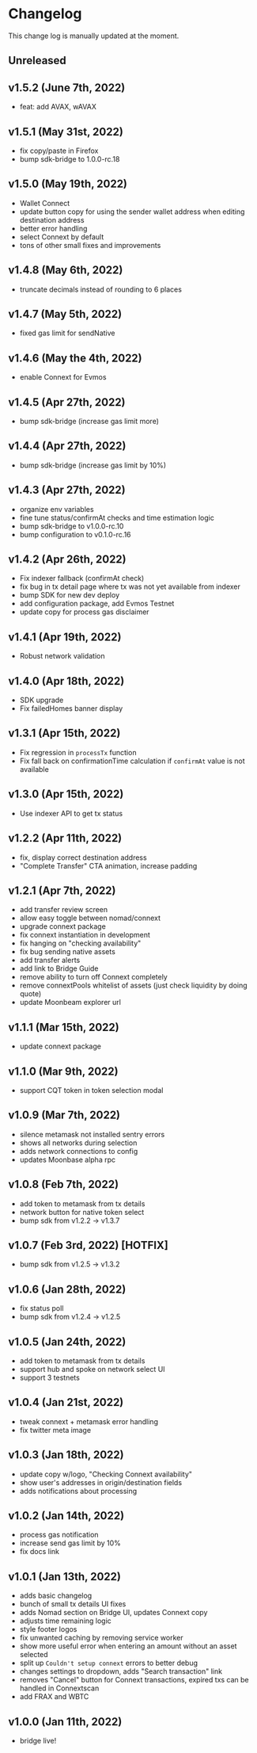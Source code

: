 # Changelog

This change log is manually updated at the moment.

## Unreleased

## v1.5.2 (June 7th, 2022)

- feat: add AVAX, wAVAX

## v1.5.1 (May 31st, 2022)

- fix copy/paste in Firefox
- bump sdk-bridge to 1.0.0-rc.18

## v1.5.0 (May 19th, 2022)

- Wallet Connect
- update button copy for using the sender wallet address when editing destination address
- better error handling
- select Connext by default
- tons of other small fixes and improvements

## v1.4.8 (May 6th, 2022)

- truncate decimals instead of rounding to 6 places

## v1.4.7 (May 5th, 2022)

- fixed gas limit for sendNative

## v1.4.6 (May the 4th, 2022)

- enable Connext for Evmos

## v1.4.5 (Apr 27th, 2022)

- bump sdk-bridge (increase gas limit more)

## v1.4.4 (Apr 27th, 2022)

- bump sdk-bridge (increase gas limit by 10%)

## v1.4.3 (Apr 27th, 2022)

- organize env variables
- fine tune status/confirmAt checks and time estimation logic
- bump sdk-bridge to v1.0.0-rc.10
- bump configuration to v0.1.0-rc.16

## v1.4.2 (Apr 26th, 2022)

- Fix indexer fallback (confirmAt check)
- fix bug in tx detail page where tx was not yet available from indexer
- bump SDK for new dev deploy
- add configuration package, add Evmos Testnet
- update copy for process gas disclaimer

## v1.4.1 (Apr 19th, 2022)

- Robust network validation

## v1.4.0 (Apr 18th, 2022)

- SDK upgrade
- Fix failedHomes banner display

## v1.3.1 (Apr 15th, 2022)

- Fix regression in `processTx` function
- Fix fall back on confirmationTime calculation if `confirmAt` value is not available

## v1.3.0 (Apr 15th, 2022)

- Use indexer API to get tx status

## v1.2.2 (Apr 11th, 2022)

- fix, display correct destination address
- "Complete Transfer" CTA animation, increase padding

## v1.2.1 (Apr 7th, 2022)

- add transfer review screen
- allow easy toggle between nomad/connext
- upgrade connext package
- fix connext instantiation in development
- fix hanging on "checking availability"
- fix bug sending native assets
- add transfer alerts
- add link to Bridge Guide
- remove ability to turn off Connext completely
- remove connextPools whitelist of assets (just check liquidity by doing quote)
- update Moonbeam explorer url

## v1.1.1 (Mar 15th, 2022)

- update connext package

## v1.1.0 (Mar 9th, 2022)

- support CQT token in token selection modal

## v1.0.9 (Mar 7th, 2022)

- silence metamask not installed sentry errors
- shows all networks during selection
- adds network connections to config
- updates Moonbase alpha rpc

## v1.0.8 (Feb 7th, 2022)

- add token to metamask from tx details
- network button for native token select
- bump sdk from v1.2.2 -> v1.3.7

## v1.0.7 (Feb 3rd, 2022) [HOTFIX]

- bump sdk from v1.2.5 -> v1.3.2

## v1.0.6 (Jan 28th, 2022)

- fix status poll
- bump sdk from v1.2.4 -> v1.2.5

## v1.0.5 (Jan 24th, 2022)

- add token to metamask from tx details
- support hub and spoke on network select UI
- support 3 testnets

## v1.0.4 (Jan 21st, 2022)

- tweak connext + metamask error handling
- fix twitter meta image

## v1.0.3 (Jan 18th, 2022)

- update copy w/logo, "Checking Connext availability"
- show user's addresses in origin/destination fields
- adds notifications about processing

## v1.0.2 (Jan 14th, 2022)

- process gas notification
- increase send gas limit by 10%
- fix docs link

## v1.0.1 (Jan 13th, 2022)

- adds basic changelog
- bunch of small tx details UI fixes
- adds Nomad section on Bridge UI, updates Connext copy
- adjusts time remaining logic
- style footer logos
- fix unwanted caching by removing service worker
- show more useful error when entering an amount without an asset selected
- split up `Couldn't setup connext` errors to better debug
- changes settings to dropdown, adds "Search transaction" link
- removes "Cancel" button for Connext transactions, expired txs can be handled in Connextscan
- add FRAX and WBTC

## v1.0.0 (Jan 11th, 2022)

- bridge live!
